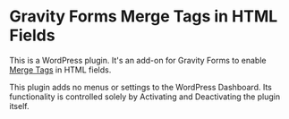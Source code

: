 # Gravity Forms Merge Tags in HTML Fields

This is a WordPress plugin. It's an add-on for Gravity Forms to enable [Merge Tags](https://docs.gravityforms.com/category/user-guides/merge-tags-getting-started/) in HTML fields.

This plugin adds no menus or settings to the WordPress Dashboard. Its functionality is controlled solely by Activating and Deactivating the plugin itself.